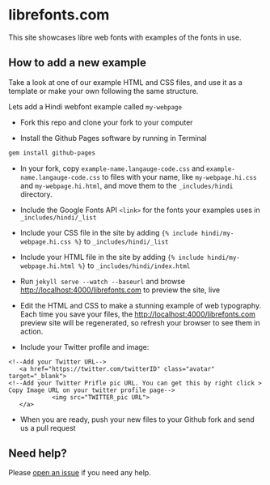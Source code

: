 # librefonts.com 

This site showcases libre web fonts with examples of the fonts in use.

## How to add a new example

Take a look at one of our example HTML and CSS files, and use it as a template or make your own following the same structure.

Lets add a Hindi webfont example called `my-webpage`

- Fork this repo and clone your fork to your computer

- Install the Github Pages software by running in Terminal
```sh
gem install github-pages
```

- In your fork, copy `example-name.langauge-code.css` and `example-name.langauge-code.css` to files with your name, like `my-webpage.hi.css` and `my-webpage.hi.html`, and move them to the `_includes/hindi` directory.

- Include the Google Fonts API `<link>` for the fonts your examples uses in `_includes/hindi/_list`

- Include your CSS file in the site by adding `{% include hindi/my-webpage.hi.css %}` to `_includes/hindi/_list` 

- Include your HTML file in the site by adding `{% include hindi/my-webpage.hi.html %}` to `_includes/hindi/index.html`

- Run `jekyll serve --watch --baseurl` and browse [http://localhost:4000/librefonts.com](localhost:4000/librefonts.com) to preview the site, live

- Edit the HTML and CSS to make a stunning example of web typography. Each time you save your files, the [http://localhost:4000/librefonts.com](localhost:4000/librefonts.com) preview site will be regenerated, so refresh your browser to see them in action. 

- Include your Twitter profile and image:
```
<!--Add your Twitter URL-->
   <a href="https://twitter.com/twitterID" class="avatar" target="_blank">
<!--Add your Twitter Prifle pic URL. You can get this by right click > Copy Image URL on your twitter profile page-->
            <img src="TWITTER_pic URL">
   </a>
```

- When you are ready, push your new files to your Github fork and send us a pull request

## Need help?

Please [open an issue](https://github.com/fontdirectory/examples/issues) if you need any help.
